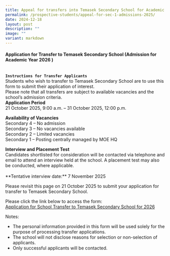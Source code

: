 ```yaml
---
title: Appeal for transfers into Temasek Secondary School for Academic Year 2025
permalink: /prospective-students/appeal-for-sec-1-admissions-2025/
date: 2024-12-18
layout: post
description: ""
image: ""
variant: markdown
---
```

#### Application for Transfer to Temasek Secondary School (Admission for Academic Year 2026 )

<br>**`Instructions for Transfer Applicants`**<br>
 Students who wish to transfer to Temasek Secondary School are to use this form to submit their application of interest. <br>
Please note that all transfers are subject to available vacancies and the school’s admission criteria. <br>
<strong>Application Period</strong>
<br>21 October 2025, 9:00 a.m. – 31 October 2025, 12:00 p.m.<br>

<strong>Availability of Vacancies</strong>
<br>Secondary 4 – No admission<br>
Secondary 3 – No vacancies available<br>
Secondary 2 – Limited vacancies<br>
Secondary 1 – Posting centrally managed by MOE HQ<br>

<p><strong>Interview and Placement Test</strong>
<br>Candidates shortlisted for consideration will be contacted via telephone
and email to attend an interview held at the school. A placement test may
also be conducted, where applicable.<br>
<br>**Tentative interview date:** 7 November 2025<br>

Please revisit this page on 21 October 2025 to submit your application
for transfer to Temasek Secondary School.
	
</p>Please click the link below to access the form:
<br><a href="https://form.gov.sg/68e3251a68d22a21a3b56a7f" rel="noopener noreferrer nofollow" target="_blank">Application for School Transfer to Temasek Secondary School for 2026</a>
<p></p>

Notes:<br>
* The personal information provided in this form will be used solely for
the purpose of processing transfer applications.<br>
* The school will not disclose reasons for selection or non-selection of
applicants.
* Only successful applicants will be contacted.